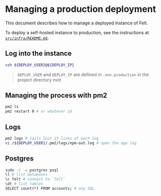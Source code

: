 # Managing a production deployment

This document describes how to manage a deployed instance of Felt.

To deploy a self-hosted instance to production,
see the instructions at [`src/infra/README.md`](/src/infra/README.md).

## Log into the instance

```bash
ssh ${DEPLOY_USER}@${DEPLOY_IP}
```

> `DEPLOY_USER` and `DEPLOY_IP` are defined in `.env.production` in the project directory root

## Managing the process with pm2

```bash
pm2 ls
pm2 restart 0 # or whatever id
```

## Logs

```bash
pm2 logs # tails last 15 lines of each log
vi /${DEPLOY_USER}/.pm2/logs/npm-out.log # open the app log
```

## Postgres

```bash
sudo -i -u postgres psql
\l # list databases
\c felt # connect to `felt`
\dt # list tables
SELECT count(*) FROM accounts; # any SQL
```
